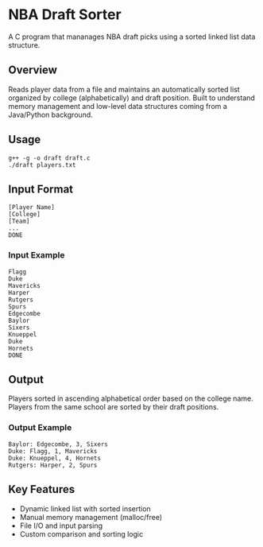# NBA Draft Sorter

A C program that mananages NBA draft picks using a sorted linked list data structure.

## Overview
Reads player data from a file and maintains an automatically sorted list organized by college (alphabetically) and draft position. Built to understand memory management and low-level data structures coming from a Java/Python background.

## Usage
```
g++ -g -o draft draft.c
./draft players.txt
```

## Input Format
```
[Player Name]
[College]
[Team]
...
DONE
```

### Input Example
```
Flagg
Duke
Mavericks
Harper
Rutgers
Spurs
Edgecombe
Baylor
Sixers
Knueppel
Duke
Hornets
DONE
```

## Output
Players sorted in ascending alphabetical order based on the college name. Players from the same school are sorted by their draft positions.

### Output Example
```
Baylor: Edgecombe, 3, Sixers
Duke: Flagg, 1, Mavericks
Duke: Knueppel, 4, Hornets
Rutgers: Harper, 2, Spurs
```

## Key Features
- Dynamic linked list with sorted insertion
- Manual memory management (malloc/free)
- File I/O and input parsing
- Custom comparison and sorting logic
